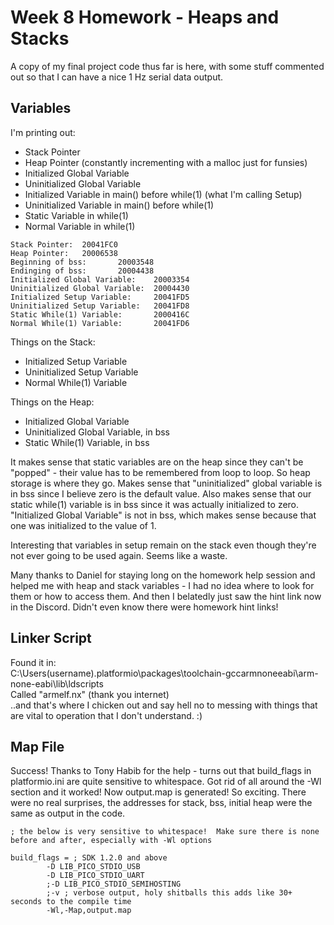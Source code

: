 # Week 8 Homework - Heaps and Stacks

A copy of my final project code thus far is here, with some stuff commented out so that I can have a nice 1 Hz serial data output.

## Variables
I'm printing out:
* Stack Pointer
* Heap Pointer (constantly incrementing with a malloc just for funsies)
* Initialized Global Variable
* Uninitialized Global Variable
* Initialized Variable in main() before while(1) (what I'm calling Setup)
* Uninitialized Variable in main() before while(1)
* Static Variable in while(1)
* Normal Variable in while(1)

```
Stack Pointer:  20041FC0  
Heap Pointer:   20006538  
Beginning of bss:       20003548  
Endinging of bss:       20004438  
Initialized Global Variable:    20003354  
Uninitialized Global Variable:  20004430  
Initialized Setup Variable:     20041FD5  
Uninitialized Setup Variable:   20041FD8  
Static While(1) Variable:       2000416C  
Normal While(1) Variable:       20041FD6
```

Things on the Stack:
* Initialized Setup Variable
* Uninitialized Setup Variable
* Normal While(1) Variable

Things on the Heap:
* Initialized Global Variable
* Uninitialized Global Variable, in bss
* Static While(1) Variable, in bss

It makes sense that static variables are on the heap since they can't be "popped" - their value has to be remembered from loop to loop.  So heap storage is where they go.  Makes sense that "uninitialized" global variable is in bss since I believe zero is the default value.  Also makes sense that our static while(1) variable is in bss since it was actually initialized to zero.  "Initialized Global Variable" is not in bss, which makes sense because that one was initialized to the value of 1.

Interesting that variables in setup remain on the stack even though they're not ever going to be used again.  Seems like a waste.

Many thanks to Daniel for staying long on the homework help session and helped me with heap and stack variables - I had no idea where to look for them or how to access them.  And then I belatedly just saw the hint link now in the Discord.  Didn't even know there were homework hint links!

## Linker Script
Found it in:  
C:\Users\(username)\.platformio\packages\toolchain-gccarmnoneeabi\arm-none-eabi\lib\ldscripts  
Called "armelf.nx" (thank you internet)  
..and that's where I chicken out and say hell no to messing with things that are vital to operation that I don't understand.  :)

## Map File
Success!  Thanks to Tony Habib for the help - turns out that build_flags in platformio.ini are quite sensitive to whitespace.  Got rid of all around the -Wl section and it worked!  Now output.map is generated!  So exciting.  There were no real surprises, the addresses for stack, bss, initial heap were the same as output in the code.

```
; the below is very sensitive to whitespace!  Make sure there is none before and after, especially with -Wl options

build_flags = ; SDK 1.2.0 and above
        -D LIB_PICO_STDIO_USB
        -D LIB_PICO_STDIO_UART
        ;-D LIB_PICO_STDIO_SEMIHOSTING
        ;-v ; verbose output, holy shitballs this adds like 30+ seconds to the compile time
        -Wl,-Map,output.map
```
